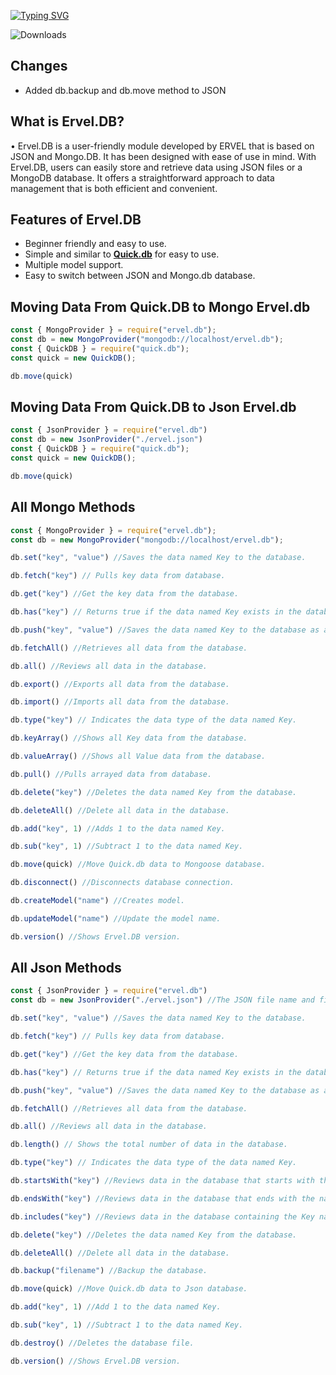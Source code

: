 [![Typing SVG](https://readme-typing-svg.demolab.com?font=Ubuntu&pause=1000&width=435&lines=Easy+to+use;Easy+to+switch;Beginner+Friendly;Advanced+Methods)](https://git.io/typing-svg)

![Downloads](https://img.shields.io/npm/dt/ervel.db.svg)

## Changes

- Added db.backup and db.move method to JSON

## What is Ervel.DB?

• Ervel.DB is a user-friendly module developed by ERVEL that is based on JSON and Mongo.DB. It has been designed with ease of use in mind. With Ervel.DB, users can easily store and retrieve data using JSON files or a MongoDB database. It offers a straightforward approach to data management that is both efficient and convenient.

## Features of Ervel.DB
 
- Beginner friendly and easy to use.
- Simple and similar to **[Quick.db](https://npmjs.com/package/quick.db)** for easy to use.
- Multiple model support.
- Easy to switch between JSON and Mongo.db database.

## Moving Data From Quick.DB to Mongo Ervel.db
```js
const { MongoProvider } = require("ervel.db");
const db = new MongoProvider("mongodb://localhost/ervel.db");
const { QuickDB } = require("quick.db");
const quick = new QuickDB();

db.move(quick)   
```

## Moving Data From Quick.DB to Json Ervel.db
```js
const { JsonProvider } = require("ervel.db")
const db = new JsonProvider("./ervel.json") 
const { QuickDB } = require("quick.db");
const quick = new QuickDB();

db.move(quick)
```

## All Mongo Methods
```js
const { MongoProvider } = require("ervel.db");
const db = new MongoProvider("mongodb://localhost/ervel.db");

db.set("key", "value") //Saves the data named Key to the database.

db.fetch("key") // Pulls key data from database.

db.get("key") //Get the key data from the database.

db.has("key") // Returns true if the data named Key exists in the database, or false otherwise.

db.push("key", "value") //Saves the data named Key to the database as an Array.

db.fetchAll() //Retrieves all data from the database.

db.all() //Reviews all data in the database.

db.export() //Exports all data from the database.

db.import() //Imports all data from the database.

db.type("key") // Indicates the data type of the data named Key.

db.keyArray() //Shows all Key data from the database.

db.valueArray() //Shows all Value data from the database.

db.pull() //Pulls arrayed data from database.

db.delete("key") //Deletes the data named Key from the database.

db.deleteAll() //Delete all data in the database.

db.add("key", 1) //Adds 1 to the data named Key.

db.sub("key", 1) //Subtract 1 to the data named Key.

db.move(quick) //Move Quick.db data to Mongoose database.

db.disconnect() //Disconnects database connection.

db.createModel("name") //Creates model.

db.updateModel("name") //Update the model name.

db.version() //Shows Ervel.DB version.
```

## All Json Methods
```js
const { JsonProvider } = require("ervel.db")
const db = new JsonProvider("./ervel.json") //The JSON file name and file location can be personalized.

db.set("key", "value") //Saves the data named Key to the database.

db.fetch("key") // Pulls key data from database.

db.get("key") //Get the key data from the database.

db.has("key") // Returns true if the data named Key exists in the database, or false otherwise.

db.push("key", "value") //Saves the data named Key to the database as an Array.

db.fetchAll() //Retrieves all data from the database.

db.all() //Reviews all data in the database.

db.length() // Shows the total number of data in the database.

db.type("key") // Indicates the data type of the data named Key.

db.startsWith("key") //Reviews data in the database that starts with the name Key.

db.endsWith("key") //Reviews data in the database that ends with the name Key.

db.includes("key") //Reviews data in the database containing the Key name.

db.delete("key") //Deletes the data named Key from the database.

db.deleteAll() //Delete all data in the database.

db.backup("filename") //Backup the database.

db.move(quick) //Move Quick.db data to Json database.

db.add("key", 1) //Add 1 to the data named Key.

db.sub("key", 1) //Subtract 1 to the data named Key.

db.destroy() //Deletes the database file.

db.version() //Shows Ervel.DB version.
```
